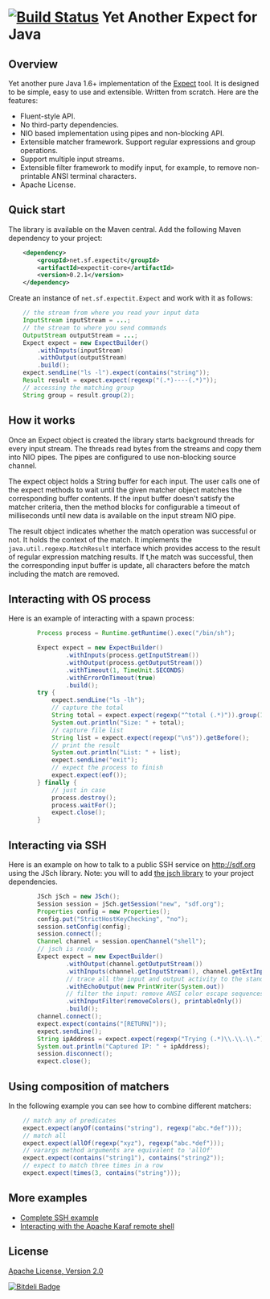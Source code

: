 [![Build Status](https://travis-ci.org/Alexey1Gavrilov/expectit.png?branch=master)](https://travis-ci.org/Alexey1Gavrilov/expectit)
Yet Another Expect for Java
===========================
Overview
--------
Yet another pure Java 1.6+ implementation of the [Expect](http://en.wikipedia.org/wiki/Expect) tool. It is designed to
be simple, easy to use and extensible. Written from scratch. Here are the features:

* Fluent-style API.
* No third-party dependencies.
* NIO based implementation using pipes and non-blocking API.
* Extensible matcher framework. Support regular expressions and group operations.
* Support multiple input streams.
* Extensible filter framework to modify input, for example, to remove non-printable ANSI terminal characters.
* Apache License.

Quick start
-----------
The library is available on the Maven central. Add the following Maven dependency to your project:

```xml
    <dependency>
        <groupId>net.sf.expectit</groupId>
        <artifactId>expectit-core</artifactId>
        <version>0.2.1</version>
    </dependency>
```
Create an instance of ``net.sf.expectit.Expect`` and work with it as follows:

```java
    // the stream from where you read your input data
    InputStream inputStream = ...;
    // the stream to where you send commands
    OutputStream outputStream = ...;
    Expect expect = new ExpectBuilder()
        .withInputs(inputStream)
        .withOutput(outputStream)
        .build();
    expect.sendLine("ls -l").expect(contains("string"));
    Result result = expect.expect(regexp("(.*)----(.*)"));
    // accessing the matching group
    String group = result.group(2);
```
How it works
------------
Once an Expect object is created the library starts background threads for every input stream. The threads read
bytes from the streams and copy them into NIO pipes. The pipes are configured to use non-blocking source channel.

The expect object holds a String buffer for each input. The user calls one of the expect methods to wait until the
given matcher object matches the corresponding buffer contents. If the input buffer doesn't satisfy the matcher
criteria, then the method blocks for configurable a timeout of milliseconds until new data is available on the
input stream NIO pipe.

The result object indicates whether the match operation was successful or not. It holds the context of the match. It
implements the ``java.util.regexp.MatchResult`` interface which provides access to the result of regular
expression matching results. If t,he match was successful, then the corresponding input buffer is update, all
characters before the match including the match are removed.

Interacting with OS process
---------------------------
Here is an example of interacting with a spawn process:
```java
        Process process = Runtime.getRuntime().exec("/bin/sh");

        Expect expect = new ExpectBuilder()
                .withInputs(process.getInputStream())
                .withOutput(process.getOutputStream())
                .withTimeout(1, TimeUnit.SECONDS)
                .withErrorOnTimeout(true)
                .build();
        try {
            expect.sendLine("ls -lh");
            // capture the total
            String total = expect.expect(regexp("^total (.*)")).group(1);
            System.out.println("Size: " + total);
            // capture file list
            String list = expect.expect(regexp("\n$")).getBefore();
            // print the result
            System.out.println("List: " + list);
            expect.sendLine("exit");
            // expect the process to finish
            expect.expect(eof());
        } finally {
            // just in case
            process.destroy();
            process.waitFor();
            expect.close();
        }
```
Interacting via SSH
--------------------
Here is an example on how to talk to a public SSH service on http://sdf.org using the JSch library.
Note: you will to add [the jsch library](http://www.jcraft.com/jsch/) to your project dependencies.
```java
        JSch jSch = new JSch();
        Session session = jSch.getSession("new", "sdf.org");
        Properties config = new Properties();
        config.put("StrictHostKeyChecking", "no");
        session.setConfig(config);
        session.connect();
        Channel channel = session.openChannel("shell");
        // jsch is ready
        Expect expect = new ExpectBuilder()
                .withOutput(channel.getOutputStream())
                .withInputs(channel.getInputStream(), channel.getExtInputStream())
                // trace all the input and output activity to the standard output stream
                .withEchoOutput(new PrintWriter(System.out))
                // filter the input: remove ANSI color escape sequences and non-printable chars
                .withInputFilter(removeColors(), printableOnly())
                .build();
        channel.connect();
        expect.expect(contains("[RETURN]"));
        expect.sendLine();
        String ipAddress = expect.expect(regexp("Trying (.*)\\.\\.\\.")).group(1);
        System.out.println("Captured IP: " + ipAddress);
        session.disconnect();
        expect.close();
```
Using composition of matchers
-----------------------------
In the following example you can see how to combine different matchers:
```java
    // match any of predicates
    expect.expect(anyOf(contains("string"), regexp("abc.*def")));
    // match all
    expect.expect(allOf(regexp("xyz"), regexp("abc.*def")));
    // varargs method arguments are equivalent to 'allOf'
    expect.expect(contains("string1"), contains("string2"));
    // expect to match three times in a row
    expect.expect(times(3, contains("string")));
```
More examples
-------------
* [Complete SSH example](expectit-core/src/test/java/net/sf/expectit/SshExample.java)
* [Interacting with the Apache Karaf remote shell](expectit-core/src/test/java/net/sf/expectit/KarafExample.java)

License
-------
[Apache License, Version 2.0](LICENSE.txt)

[![Bitdeli Badge](https://d2weczhvl823v0.cloudfront.net/Alexey1Gavrilov/expectit/trend.png)](https://bitdeli.com/free "Bitdeli Badge")

